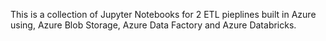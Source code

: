 This is a collection of Jupyter Notebooks for 2 ETL pieplines built in Azure using, Azure Blob Storage, Azure Data Factory and Azure Databricks.

